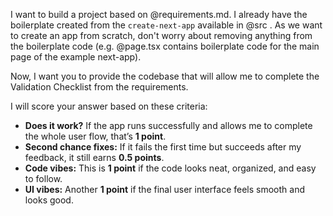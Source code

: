 I want to build a project based on @requirements.md. I already have the boilerplate created from the `create-next-app` available in @src . As we want to create an app from scratch, don't worry about removing anything from the boilerplate code (e.g. @page.tsx contains boilerplate code for the main page of the example next-app).

Now, I want you to provide the codebase that will allow me to complete the Validation Checklist from the requirements.

I will score your answer based on these criteria:

- **Does it work?** If the app runs successfully and allows me to complete the whole user flow, that’s **1 point**.
- **Second chance fixes:** If it fails the first time but succeeds after my feedback, it still earns **0.5 points**.
- **Code vibes:** This is **1 point** if the code looks neat, organized, and easy to follow.
- **UI vibes:** Another **1 point** if the final user interface feels smooth and looks good.